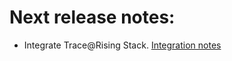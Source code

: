 # Next release notes:
- Integrate Trace@Rising Stack. [Integration notes](https://github.com/siliconprime-khanhnguyen/dropin-doc/blob/master/rising-stack-integration.md)
